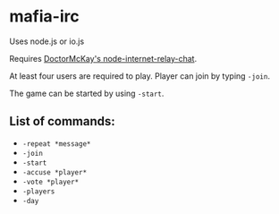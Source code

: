 # mafia-irc

Uses node.js or io.js

Requires [DoctorMcKay's node-internet-relay-chat](https://github.com/DoctorMcKay/node-internet-relay-chat).

At least four users are required to play. Player can join by typing `-join`.

The game can be started by using `-start`.

## List of commands:
* `-repeat *message*`
* `-join`
* `-start`
* `-accuse *player*`
* `-vote *player*`
* `-players`
* `-day`
